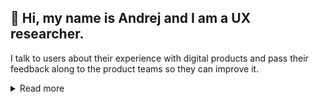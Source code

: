 <!---
Bio: UX researcher excited about Developer Experience – ♾ DevOps, ⚙️ Infrastructure, 🔮 Observability | ex-@GitLab
--->

## 👋 Hi, my name is Andrej and I am a UX researcher. 

I talk to users about their experience with digital products and pass their feedback along to the product teams so they can improve it.

<!-- I do interviews, surveys, usability tests and many more.  -->

<details>
  <summary>Read more</summary>

  ### About me
  - My background is in Computer Science and Sociology. This rather unusual combination turned out to be extremely useful for me. 
  - I started my career in 2014 in a consultancy, then moved to a big corporate, and later settled in the startup world. It has been more than 7 years since I started doing UX research and I still love it. Currently, I am excited about Developer Experience, especially IT operations. More details in my [CV](https://github.com/AndrejKiri/AndrejKiri/blob/ccfa33fc4baef82f32d1fd9278aa9ea44329faa0/CV.md).
  - I grew up in southern Slovakia. Now I live in the Czech Republic. With my wife, we have two little kids and an evil cat. When the kids fall asleep, I play Dota 2. Recently I realized that I love gardening.

  ### Working with me
  - By my nature, I strive to deliver high-quality work and I expect others to aspire to it as well. But, this is a double-edged sword. Not to fall into the trap of perfectionism, I work hard to scope my work appropriately and iterate.
  - Sometimes I need time to absorb new information and form an opinion. I often wait to speak in group settings until my thoughts are clear and I believe I can contribute positively to the discussion. Because of this, I prefer async work and I appreciate it when I get materials for meetings in advance.
  - I gravitate towards transparency and vulnerability both in my work and personal life. I believe being open about one's mistakes, doubts and fears is better than building a facade of an ideal person because it allows me and others to learn and grow faster. I appreciate when other people do so as well and I will always be understanding and non-judgemental in such situations.

  ### Trivia
  - In MBTI personality type I score between Advocate [INFJ-T](https://www.16personalities.com/infj-personality) and Architect [INTJ-T](https://www.16personalities.com/intj-personality) types. I can relate to both.
  - I can blind type in both latin and cyrilic
  - My Dota 2 MMR is 2k (means "rather bad")

  ### Contact
  Want to get in touch? Let's connect on [LinkedIn](https://www.linkedin.com/in/andrej-kiripolsk%C3%BD-22042843/)

*I drew inspiration for writing this personal README from similar documents of [Kenny Johnston](https://gitlab.com/kencjohnston/README), [Kevin Chu](https://gitlab.com/kbychu/README), [Scott Williamson](https://about.gitlab.com/handbook/product/readme/scott-williamson.html), and other folks at GitLab.*
  
</details>
